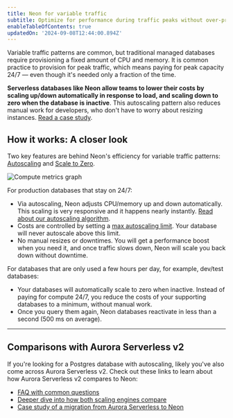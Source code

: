 ```yaml
---
title: Neon for variable traffic
subtitle: Optimize for performance during traffic peaks without over-provisioning with Neon Autoscaling
enableTableOfContents: true
updatedOn: '2024-09-08T12:44:00.894Z'
---
```


Variable traffic patterns are common, but traditional managed databases require provisioning a fixed amount of CPU and memory. It is common practice to provision for peak traffic, which means paying for peak capacity 24/7 — even though it's needed only a fraction of the time.

**Serverless databases like Neon allow teams to lower their costs by scaling up/down automatically in response to load, and scaling down to zero when the database is inactive**. This autoscaling pattern also reduces manual work for developers, who don't have to worry about resizing instances. [Read a case study](https://neon.tech/blog/how-222-uses-neon-to-handle-their-frequent-spikes-in-demand).

## How it works: A closer look

Two key features are behind Neon's efficiency for variable traffic patterns: [Autoscaling](https://neon.tech/blog/scaling-serverless-postgres) and [Scale to Zero](https://neon.tech/docs/introduction/auto-suspend).

![Compute metrics graph](/docs/introduction/compute-usage-graph.jpg)

For production databases that stay on 24/7:

- Via autoscaling, Neon adjusts CPU/memory up and down automatically. This scaling is very responsive and it happens nearly instantly. [Read about our autoscaling algorithm](https://neon.tech/docs/guides/autoscaling-algorithm).
- Costs are controlled by setting a [max autoscaling limit](https://neon.tech/docs/introduction/autoscaling). Your database will never autoscale above this limit.
- No manual resizes or downtimes. You will get a performance boost when you need it, and once traffic slows down, Neon will scale you back down without downtime.

For databases that are only used a few hours per day, for example, dev/test databases:

- Your databases will automatically scale to zero when inactive. Instead of paying for compute 24/7, you reduce the costs of your supporting databases to a minimum, without manual work.
- Once you query them again, Neon databases reactivate in less than a second (500 ms on average).

---

## Comparisons with Aurora Serverless v2

If you're looking for a Postgres database with autoscaling, likely you've also come across Aurora Serverless v2. Check out these links to learn about how Aurora Serverless v2 compares to Neon:

- [FAQ with common questions](https://neon.tech/aurora)
- [Deeper dive into how both scaling engines compare](https://neon.tech/blog/postgres-autoscaling-aurora-serverless-v2-vs-neon)
- [Case study of a migration from Aurora Serverless to Neon](https://neon.tech/blog/why-invenco-migrated-from-aurora-serverless-v2-to-neon)
